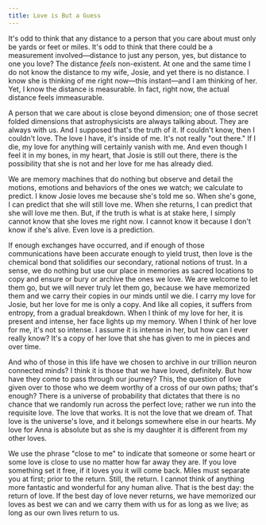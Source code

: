 ```yaml
---
title: Love is But a Guess
---
```


It's odd to think that any distance to a person that you care about must only be yards or feet or miles. It's odd to think that there could be a measurement involved—distance to just any person, yes, but distance to one you love? The distance *feels* non-existent. At one and the same time I do not know the distance to my wife, Josie, and yet there is no distance. I know she is thinking of me right now—this instant—and I am thinking of her. Yet, I know the distance is measurable. In fact, right now, the actual distance feels immeasurable.

A person that we care about is close beyond dimension; one of those secret folded dimensions that astrophysicists are always talking about. They are always with us. And I supposed that's the truth of it. If couldn't know, then I couldn't love. The love I have, it's inside of me. It's not really "out there." If I die, my love for anything will certainly vanish with me. And even though I feel it in my bones, in my heart, that Josie is still out there, there is the possibility that she is not and her love for me has already died.

We are memory machines that do nothing but observe and detail the motions, emotions and behaviors of the ones we watch; we calculate to predict. I know Josie loves me because she's told me so. When she's gone, I can predict that she will still love me. When she returns, I can predict that she will love me then. But, if the truth is what is at stake here, I simply cannot know that she loves me right now. I cannot know it because I don't know if she's alive. Even love is a prediction.

If enough exchanges have occurred, and if enough of those communications have been accurate enough to yield trust, then love is the chemical bond that solidifies our secondary, rational notions of trust. In a sense, we do nothing but use our place in memories as sacred locations to copy and ensure or bury or archive the ones we love. We are welcome to let them go, but we will never truly let them go, because we have memorized them and we carry their copies in our minds until we die. I carry my love for Josie, but her love for me is only a copy. And like all copies, it suffers from entropy, from a gradual breakdown. When I think of my love for her, it is present and intense, her face lights up my memory. When I think of her love for me, it's not so intense. I assume it is intense in her, but how can I ever really know? It's a copy of her love that she has given to me in pieces and over time.

And who of those in this life have we chosen to archive in our trillion neuron connected minds? I think it is those that we have loved, definitely. But how have they come to pass through our journey? This, the question of love given over to those who we deem worthy of a cross of our own paths; that's enough? There is a universe of probability that dictates that there is no chance that we randomly run across the perfect love; rather we run into the requisite love. The love that works. It is not the love that we dream of. That love is the universe's love, and it belongs somewhere else in our hearts. My love for Anna is absolute but as she is my daughter it is different from my other loves.

We use the phrase "close to me" to indicate that someone or some heart or some love is close to use no matter how far away they are. If you love something set it free, if it loves you it will come back. Miles must separate you at first; prior to the return. Still, the return. I cannot think of anything more fantastic and wonderful for any human alive. That is the best day: the return of love. If the best day of love never returns, we have memorized our loves as best we can and we carry them with us for as long as we live; as long as our own lives return to us.